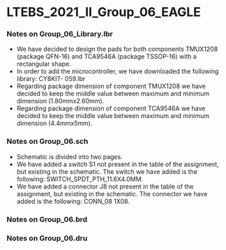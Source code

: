 # LTEBS_2021_II_Group_06_EAGLE

### Notes on Group_06_Library.lbr
-	We have decided to design the pads for both components TMUX1208 (package QFN-16) and TCA9546A (package TSSOP-16) with a rectangular shape. 
-	In order to add the microcontroller, we have downloaded the following library: CY8KIT- 059.lbr
-	Regarding package dimension of component TMUX1208 we have decided to keep the middle value between maximum and minimum dimension (1.80mmx2.60mm).
-	Regarding package dimension of component TCA9546A we have decided to keep the middle value between maximum and minimum dimension (4.4mmx5mm).

### Notes on Group_06.sch 
-	Schematic is divided into two pages.
-	We have added a switch S1 not present in the table of the assignment, but existing in the schematic. The switch we have added is the following: SWITCH_SPDT_PTH_11.6X4.0MM.
-	We have added a connector J8 not present in the table of the assignment, but existing in the schematic. The connector we have added is the following: CONN_08 1X08.

### Notes on Group_06.brd

### Notes on Group_06.dru
